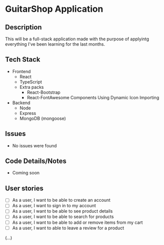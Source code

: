 # GuitarShop Application

## Description

This will be a full-stack application made with the purpose of applyintg everything I've been learning for the last months.

## Tech Stack

- Frontend
  - React
  - TypeScript
  - Extra packs
    - React-Bootstrap
    - React-FontAwesome Components Using Dynamic Icon Importing
- Backend
  - Node
  - Express
  - MongoDB (mongoose)

## Issues

- No issues were found

## Code Details/Notes

- Coming soon

## User stories

- [ ] As a user, I want to be able to create an account
- [ ] As a user, I want to sign in to my account
- [ ] As a user, I want to be able to see product details
- [ ] As a user, I want to be able to search for products
- [ ] As a user, I want to be able to add or remove items from my cart
- [ ] As a user, I want to able to leave a review for a product

(...)
